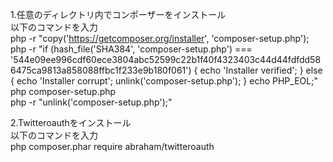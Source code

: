 
1.任意のディレクトリ内でコンポーザーをインストール<br>
以下のコマンドを入力<br>
  php -r "copy('https://getcomposer.org/installer', 'composer-setup.php');<br>
  php -r "if (hash_file('SHA384', 'composer-setup.php') === '544e09ee996cdf60ece3804abc52599c22b1f40f4323403c44d44fdfdd586475ca9813a858088ffbc1f233e9b180f061') { echo 'Installer verified'; } else { echo 'Installer corrupt'; unlink('composer-setup.php'); } echo PHP_EOL;"<br>
  php composer-setup.php<br>
  php -r "unlink('composer-setup.php');"<br>

2.Twitteroauthをインストール<br>
以下のコマンドを入力<br>
  php composer.phar require abraham/twitteroauth
